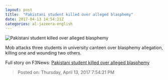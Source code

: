 ```yaml
---
layout: post
title:  "Pakistani student killed over alleged blasphemy"
date: 2017-04-13 14:54:21Z
categories: al-jazeera-english
---
```


![Pakistani student killed over alleged blasphemy](http://www.aljazeera.com/mritems/Images/2017/3/17/3ad14c641cec4091bfed46ee64dd8190_18.jpg)

Mob attacks three students in university canteen over blasphemy allegation, killing one and wounding two others.


Full story on F3News: [Pakistani student killed over alleged blasphemy](http://www.f3nws.com/n/qh2bHF)

> Posted on: Thursday, April 13, 2017 7:54:21 PM
